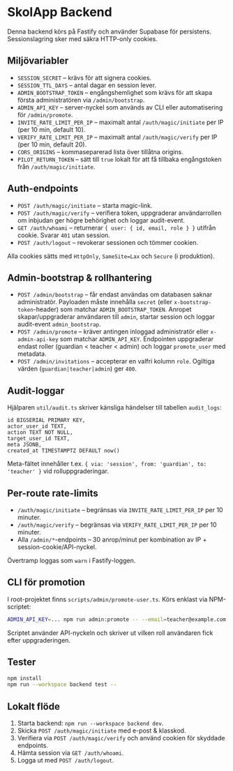 # SkolApp Backend

Denna backend körs på Fastify och använder Supabase för persistens. Sessionslagring sker med säkra HTTP-only cookies.

## Miljövariabler

- `SESSION_SECRET` – krävs för att signera cookies.
- `SESSION_TTL_DAYS` – antal dagar en session lever.
- `ADMIN_BOOTSTRAP_TOKEN` – engångshemlighet som krävs för att skapa första administratören via `/admin/bootstrap`.
- `ADMIN_API_KEY` – server-nyckel som används av CLI eller automatisering för `/admin/promote`.
- `INVITE_RATE_LIMIT_PER_IP` – maximalt antal `/auth/magic/initiate` per IP (per 10 min, default 10).
- `VERIFY_RATE_LIMIT_PER_IP` – maximalt antal `/auth/magic/verify` per IP (per 10 min, default 20).
- `CORS_ORIGINS` – kommaseparerad lista över tillåtna origins.
- `PILOT_RETURN_TOKEN` – sätt till `true` lokalt för att få tillbaka engångstoken från `/auth/magic/initiate`.

## Auth-endpoints

- `POST /auth/magic/initiate` – starta magic-link.
- `POST /auth/magic/verify` – verifiera token, uppgraderar användarrollen om inbjudan ger högre behörighet och loggar audit-event.
- `GET /auth/whoami` – returnerar `{ user: { id, email, role } }` utifrån cookie. Svarar `401` utan session.
- `POST /auth/logout` – revokerar sessionen och tömmer cookien.

Alla cookies sätts med `HttpOnly`, `SameSite=Lax` och `Secure` (i produktion).

## Admin-bootstrap & rollhantering

- `POST /admin/bootstrap` – får endast användas om databasen saknar administratör. Payloaden måste innehålla `secret` (eller `x-bootstrap-token`-header) som matchar `ADMIN_BOOTSTRAP_TOKEN`. Anropet skapar/uppgraderar användaren till `admin`, startar session och loggar audit-event `admin_bootstrap`.
- `POST /admin/promote` – kräver antingen inloggad administratör eller `x-admin-api-key` som matchar `ADMIN_API_KEY`. Endpointen uppgraderar endast roller (guardian < teacher < admin) och loggar `promote_user` med metadata.
- `POST /admin/invitations` – accepterar en valfri kolumn `role`. Ogiltiga värden (`guardian|teacher|admin`) ger `400`.

## Audit-loggar

Hjälparen `util/audit.ts` skriver känsliga händelser till tabellen `audit_logs`:

```
id BIGSERIAL PRIMARY KEY,
actor_user_id TEXT,
action TEXT NOT NULL,
target_user_id TEXT,
meta JSONB,
created_at TIMESTAMPTZ DEFAULT now()
```

Meta-fältet innehåller t.ex. `{ via: 'session', from: 'guardian', to: 'teacher' }` vid rolluppgraderingar.

## Per-route rate-limits

- `/auth/magic/initiate` – begränsas via `INVITE_RATE_LIMIT_PER_IP` per 10 minuter.
- `/auth/magic/verify` – begränsas via `VERIFY_RATE_LIMIT_PER_IP` per 10 minuter.
- Alla `/admin/*`-endpoints – 30 anrop/minut per kombination av IP + session-cookie/API-nyckel.

Övertramp loggas som `warn` i Fastify-loggen.

## CLI för promotion

I root-projektet finns `scripts/admin/promote-user.ts`. Körs enklast via NPM-scriptet:

```bash
ADMIN_API_KEY=... npm run admin:promote -- --email=teacher@example.com --role=teacher
```

Scriptet använder API-nyckeln och skriver ut vilken roll användaren fick efter uppgraderingen.

## Tester

```bash
npm install
npm run --workspace backend test --
```

## Lokalt flöde

1. Starta backend: `npm run --workspace backend dev`.
2. Skicka `POST /auth/magic/initiate` med e-post & klasskod.
3. Verifiera via `POST /auth/magic/verify` och använd cookien för skyddade endpoints.
4. Hämta session via `GET /auth/whoami`.
5. Logga ut med `POST /auth/logout`.
